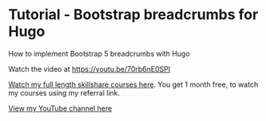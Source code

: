 # Tutorial - Bootstrap breadcrumbs for Hugo

How to implement Bootstrap 5 breadcrumbs with Hugo

Watch the video at <https://youtu.be/70rb6nE0SPI>

[Watch my full length skillshare courses here](https://skl.sh/3rsfq4y). You get 1 month free, to watch my courses using my referral link.

[View my YouTube channel here](https://www.youtube.com/channel/UCtlnMUJr68ytsr11_dv_elg)
